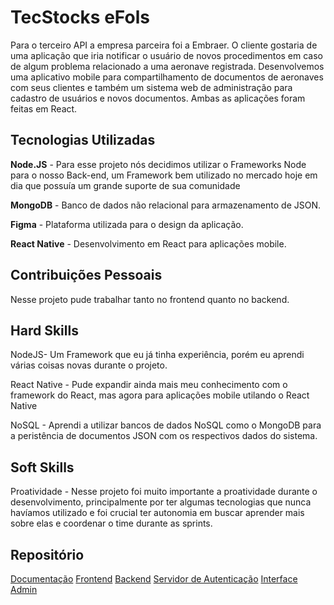# TecStocks eFols

Para o terceiro API  a empresa parceira foi a Embraer. O cliente gostaria de uma aplicação que iria notificar o usuário de novos procedimentos em caso de algum problema relacionado a uma aeronave registrada. Desenvolvemos uma aplicativo mobile para compartilhamento de documentos de aeronaves com seus clientes e também um sistema web de administração para cadastro de usuários e novos documentos. Ambas as aplicações foram feitas em React.


## Tecnologias Utilizadas

**Node.JS** - Para esse projeto nós decidimos utilizar o Frameworks Node para o nosso Back-end, um Framework bem utilizado no mercado hoje em dia que possuía um grande suporte de sua comunidade

**MongoDB** - Banco de dados não relacional para armazenamento de JSON.

**Figma** - Plataforma utilizada para o design da aplicação.

**React Native** - Desenvolvimento em React para aplicações mobile.

## Contribuições Pessoais

Nesse projeto pude trabalhar tanto no frontend quanto no backend.

## Hard Skills

NodeJS- Um Framework que eu já tinha experiência, porém eu aprendi várias coisas novas durante o projeto.

React Native - Pude expandir ainda mais meu conhecimento com o framework do React, mas agora para aplicações mobile utilando o React Native

NoSQL - Aprendi a utilizar bancos de dados NoSQL como o MongoDB para a peristência de documentos JSON com os respectivos dados do sistema.

## Soft Skills

Proatividade - Nesse projeto foi muito importante a proatividade durante o desenvolvimento, principalmente por ter algumas tecnologias que nunca havíamos utilizado e foi crucial ter autonomia em buscar aprender mais sobre elas e coordenar o time durante as sprints.

## Repositório
[Documentação](https://github.com/TecStocks)
[Frontend](https://github.com/TecStocks/frontend)
[Backend](https://github.com/TecStocks/backend)
[Servidor de Autenticação](https://github.com/TecStocks/auth-server)
[Interface Admin](https://github.com/TecStocks/admin-react)
